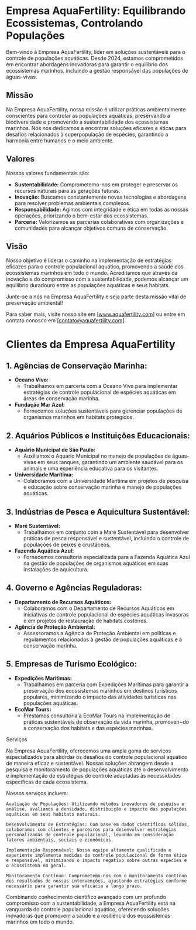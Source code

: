 # Empresa AquaFertility: Equilibrando Ecossistemas, Controlando Populações

Bem-vindo à Empresa AquaFertility, líder em soluções sustentáveis para o controle de populações aquáticas. Desde 2024, estamos comprometidos em encontrar abordagens inovadoras para garantir o equilíbrio dos ecossistemas marinhos, incluindo a gestão responsável das populações de águas-vivas.

## Missão

Na Empresa AquaFertility, nossa missão é utilizar práticas ambientalmente conscientes para controlar as populações aquáticas, preservando a biodiversidade e promovendo a sustentabilidade dos ecossistemas marinhos. Nós nos dedicamos a encontrar soluções eficazes e éticas para desafios relacionados à superpopulação de espécies, garantindo a harmonia entre humanos e o meio ambiente.

## Valores

Nossos valores fundamentais são:

- **Sustentabilidade:** Comprometemo-nos em proteger e preservar os recursos naturais para as gerações futuras.
- **Inovação:** Buscamos constantemente novas tecnologias e abordagens para resolver problemas ambientais complexos.
- **Responsabilidade:** Agimos com integridade e ética em todas as nossas operações, priorizando o bem-estar dos ecossistemas.
- **Parceria:** Valorizamos as parcerias colaborativas com organizações e comunidades para alcançar objetivos comuns de conservação.

## Visão

Nosso objetivo é liderar o caminho na implementação de estratégias eficazes para o controle populacional aquático, promovendo a saúde dos ecossistemas marinhos em todo o mundo. Acreditamos que através da inovação e do compromisso com a sustentabilidade, podemos alcançar um equilíbrio duradouro entre as populações aquáticas e seus habitats.

Junte-se a nós na Empresa AquaFertility e seja parte desta missão vital de preservação ambiental!

Para saber mais, visite nosso site em [www.aquafertility.com] ou entre em contato conosco em [contato@aquafertility.com].


# Clientes da Empresa AquaFertility

## 1. Agências de Conservação Marinha:

- **Oceano Vivo:**
  - Trabalhamos em parceria com a Oceano Vivo para implementar estratégias de controle populacional de espécies aquáticas em áreas de conservação marinha.
- **Fundação Mar Azul:**
  - Fornecemos soluções sustentáveis para gerenciar populações de organismos marinhos em habitats protegidos.

## 2. Aquários Públicos e Instituições Educacionais:

- **Aquário Municipal de São Paulo:**
  - Auxiliamos o Aquário Municipal no manejo de populações de águas-vivas em seus tanques, garantindo um ambiente saudável para os animais e uma experiência educativa para os visitantes.
- **Universidade Marítima:**
  - Colaboramos com a Universidade Marítima em projetos de pesquisa e educação sobre conservação marinha e manejo de populações aquáticas.

## 3. Indústrias de Pesca e Aquicultura Sustentável:

- **Maré Sustentável:**
  - Trabalhamos em conjunto com a Maré Sustentável para desenvolver práticas de pesca responsável e sustentável, incluindo o controle de populações de peixes e crustáceos.
- **Fazenda Aquática Azul:**
  - Fornecemos consultoria especializada para a Fazenda Aquática Azul na gestão de populações de organismos aquáticos em suas instalações de aquicultura.

## 4. Governo e Agências Reguladoras:

- **Departamento de Recursos Aquáticos:**
  - Colaboramos com o Departamento de Recursos Aquáticos em iniciativas de controle populacional de espécies aquáticas invasoras e em projetos de restauração de habitats costeiros.
- **Agência de Proteção Ambiental:**
  - Assessoramos a Agência de Proteção Ambiental em políticas e regulamentos relacionados à gestão de populações aquáticas e à conservação marinha.

## 5. Empresas de Turismo Ecológico:

- **Expedições Marítimas:**
  - Trabalhamos em parceria com Expedições Marítimas para garantir a preservação dos ecossistemas marinhos em destinos turísticos populares, minimizando o impacto das atividades turísticas nas populações aquáticas.
- **EcoMar Tours:**
  - Prestamos consultoria à EcoMar Tours na implementação de práticas sustentáveis de observação da vida marinha, promoven~do a conservação dos habitats e das espécies marinhas.

Serviços

Na Empresa AquaFertility, oferecemos uma ampla gama de serviços especializados para abordar os desafios do controle populacional aquático de maneira eficaz e sustentável. Nossas soluções abrangem desde a pesquisa e monitoramento de populações aquáticas até o desenvolvimento e implementação de estratégias de controle adaptadas às necessidades específicas de cada ecossistema.

Nossos serviços incluem:

    Avaliação de Populações: Utilizando métodos inovadores de pesquisa e análise, avaliamos a densidade, distribuição e impacto das populações aquáticas em seus habitats naturais.

    Desenvolvimento de Estratégias: Com base em dados científicos sólidos, colaboramos com clientes e parceiros para desenvolver estratégias personalizadas de controle populacional, levando em consideração fatores ambientais, sociais e econômicos.

    Implementação Responsável: Nossa equipe altamente qualificada e experiente implementa medidas de controle populacional de forma ética e responsável, minimizando o impacto negativo sobre outras espécies e o ecossistema em geral.

    Monitoramento Contínuo: Comprometemo-nos com o monitoramento contínuo dos resultados de nossas intervenções, ajustando estratégias conforme necessário para garantir sua eficácia a longo prazo.

Combinando conhecimento científico avançado com um profundo compromisso com a sustentabilidade, a Empresa AquaFertility está na vanguarda do controle populacional aquático, oferecendo soluções inovadoras que promovem a saúde e a resiliência dos ecossistemas marinhos em todo o mundo.
